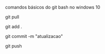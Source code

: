 comandos básicos do git bash no windows 10

git pull

git add .

git commit -m "atualizacao"

git push